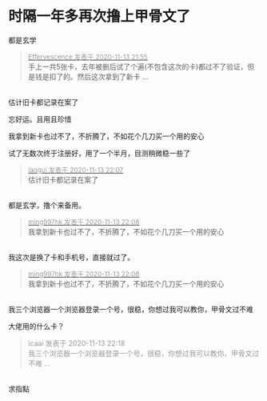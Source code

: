 # 时隔一年多再次撸上甲骨文了


都是玄学

<div class="quote"><blockquote><font size="2"><a href="https://www.hostloc.com/forum.php?mod=redirect&amp;goto=findpost&amp;pid=9450688&amp;ptid=766389" target="_blank"><font color="#999999">Effervescence 发表于 2020-11-13 21:55</font></a></font><br />
手上一共5张卡，去年被删后试了个遍(不包含这次的卡)都过不了验证，但是钱是扣了的。然后这次拿到了新卡 ...</blockquote></div><br />
估计旧卡都记录在案了<img src="static/image/smiley/default/titter.gif" smilieid="9" border="0" alt="" />

忘好运。且用且珍惜

我拿到新卡也过不了，不折腾了，不如花个几刀买一个用的安心

试了无数次终于注册好，用了一个半月，目测稍微稳一些了

<div class="quote"><blockquote><font size="2"><a href="https://www.hostloc.com/forum.php?mod=redirect&amp;goto=findpost&amp;pid=9450747&amp;ptid=766389" target="_blank"><font color="#999999">laogui 发表于 2020-11-13 22:07</font></a></font><br />
估计旧卡都记录在案了</blockquote></div><br />
都是玄学，撸个来备用。<img src="static/image/smiley/default/lol.gif" smilieid="12" border="0" alt="" />

<div class="quote"><blockquote><font size="2"><a href="https://www.hostloc.com/forum.php?mod=redirect&amp;goto=findpost&amp;pid=9450754&amp;ptid=766389" target="_blank"><font color="#999999">ming997hk 发表于 2020-11-13 22:08</font></a></font><br />
我拿到新卡也过不了，不折腾了，不如花个几刀买一个用的安心</blockquote></div><br />
我这次是换了卡和手机号，直接就过了。

<div class="quote"><blockquote><font size="2"><a href="https://www.hostloc.com/forum.php?mod=redirect&amp;goto=findpost&amp;pid=9450754&amp;ptid=766389" target="_blank"><font color="#999999">ming997hk 发表于 2020-11-13 22:08</font></a></font><br />
我拿到新卡也过不了，不折腾了，不如花个几刀买一个用的安心</blockquote></div><br />
我三个浏览器一个浏览器登录一个号，很稳，你想过我可以教你，甲骨文过不难

大佬用的什么卡？<img id="aimg_Z7ia7" onclick="zoom(this, this.src, 0, 0, 0)" class="zoom" src="https://cdn.jsdelivr.net/gh/hishis/forum-master/public/images/patch.gif" onmouseover="img_onmouseoverfunc(this)" onload="thumbImg(this)" border="0" alt="" />

<div class="quote"><blockquote><font color="#999999">icaai 发表于 2020-11-13 22:18</font><br />
<font color="#999999">我三个浏览器一个浏览器登录一个号，很稳，你想过我可以教你，甲骨文过不难 ...</font></blockquote></div><br />
求指點

